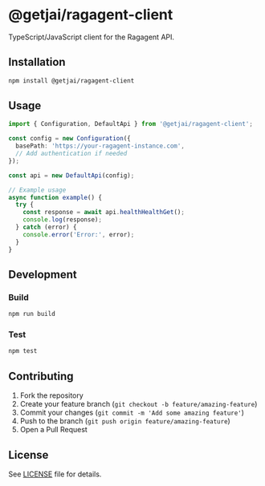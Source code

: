 # @getjai/ragagent-client

TypeScript/JavaScript client for the Ragagent API.

## Installation

```bash
npm install @getjai/ragagent-client
```

## Usage

```typescript
import { Configuration, DefaultApi } from '@getjai/ragagent-client';

const config = new Configuration({
  basePath: 'https://your-ragagent-instance.com',
  // Add authentication if needed
});

const api = new DefaultApi(config);

// Example usage
async function example() {
  try {
    const response = await api.healthHealthGet();
    console.log(response);
  } catch (error) {
    console.error('Error:', error);
  }
}
```

## Development

### Build

```bash
npm run build
```

### Test

```bash
npm test
```

## Contributing

1. Fork the repository
2. Create your feature branch (`git checkout -b feature/amazing-feature`)
3. Commit your changes (`git commit -m 'Add some amazing feature'`)
4. Push to the branch (`git push origin feature/amazing-feature`)
5. Open a Pull Request

## License

See [LICENSE](LICENSE) file for details.
